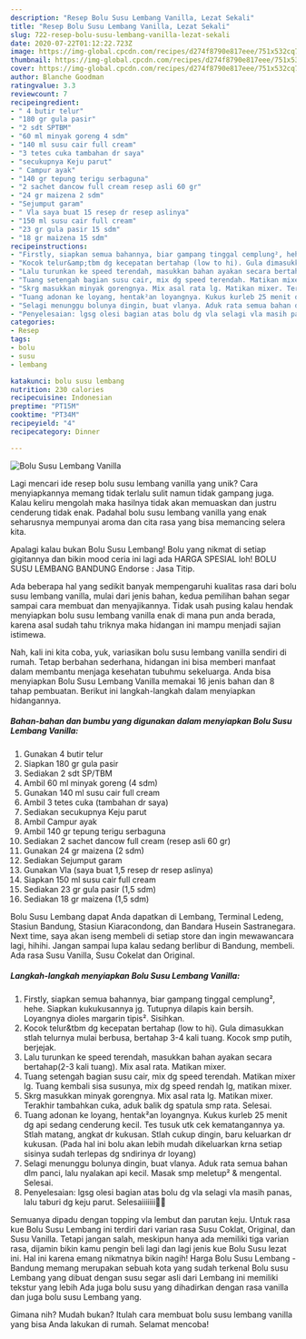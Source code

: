 ```yaml
---
description: "Resep Bolu Susu Lembang Vanilla, Lezat Sekali"
title: "Resep Bolu Susu Lembang Vanilla, Lezat Sekali"
slug: 722-resep-bolu-susu-lembang-vanilla-lezat-sekali
date: 2020-07-22T01:12:22.723Z
image: https://img-global.cpcdn.com/recipes/d274f8790e817eee/751x532cq70/bolu-susu-lembang-vanilla-foto-resep-utama.jpg
thumbnail: https://img-global.cpcdn.com/recipes/d274f8790e817eee/751x532cq70/bolu-susu-lembang-vanilla-foto-resep-utama.jpg
cover: https://img-global.cpcdn.com/recipes/d274f8790e817eee/751x532cq70/bolu-susu-lembang-vanilla-foto-resep-utama.jpg
author: Blanche Goodman
ratingvalue: 3.3
reviewcount: 7
recipeingredient:
- " 4 butir telur"
- "180 gr gula pasir"
- "2 sdt SPTBM"
- "60 ml minyak goreng 4 sdm"
- "140 ml susu cair full cream"
- "3 tetes cuka tambahan dr saya"
- "secukupnya Keju parut"
- " Campur ayak"
- "140 gr tepung terigu serbaguna"
- "2 sachet dancow full cream resep asli 60 gr"
- "24 gr maizena 2 sdm"
- "Sejumput garam"
- " Vla saya buat 15 resep dr resep aslinya"
- "150 ml susu cair full cream"
- "23 gr gula pasir 15 sdm"
- "18 gr maizena 15 sdm"
recipeinstructions:
- "Firstly, siapkan semua bahannya, biar gampang tinggal cemplung², hehe. Siapkan kukukusannya jg. Tutupnya dilapis kain bersih. Loyangnya dioles margarin tipis². Sisihkan."
- "Kocok telur&amp;tbm dg kecepatan bertahap (low to hi). Gula dimasukkan stlah telurnya mulai berbusa, bertahap 3-4 kali tuang. Kocok smp putih, berjejak."
- "Lalu turunkan ke speed terendah, masukkan bahan ayakan secara bertahap(2-3 kali tuang). Mix asal rata. Matikan mixer."
- "Tuang setengah bagian susu cair, mix dg speed terendah. Matikan mixer lg. Tuang kembali sisa susunya, mix dg speed rendah lg, matikan mixer."
- "Skrg masukkan minyak gorengnya. Mix asal rata lg. Matikan mixer. Terakhir tambahkan cuka, aduk balik dg spatula smp rata. Selesai."
- "Tuang adonan ke loyang, hentak²an loyangnya. Kukus kurleb 25 menit dg api sedang cenderung kecil. Tes tusuk utk cek kematangannya ya. Stlah matang, angkat dr kukusan. Stlah cukup dingin, baru keluarkan dr kukusan. (Pada hal ini bolu akan lebih mudah dikeluarkan krna setiap sisinya sudah terlepas dg sndirinya dr loyang)"
- "Selagi menunggu bolunya dingin, buat vlanya. Aduk rata semua bahan dlm panci, lalu nyalakan api kecil. Masak smp meletup² &amp; mengental. Selesai."
- "Penyelesaian: lgsg olesi bagian atas bolu dg vla selagi vla masih panas, lalu taburi dg keju parut. Selesaiiiiiii💃🏻"
categories:
- Resep
tags:
- bolu
- susu
- lembang

katakunci: bolu susu lembang 
nutrition: 230 calories
recipecuisine: Indonesian
preptime: "PT15M"
cooktime: "PT34M"
recipeyield: "4"
recipecategory: Dinner

---
```



![Bolu Susu Lembang Vanilla](https://img-global.cpcdn.com/recipes/d274f8790e817eee/751x532cq70/bolu-susu-lembang-vanilla-foto-resep-utama.jpg)

Lagi mencari ide resep bolu susu lembang vanilla yang unik? Cara menyiapkannya memang tidak terlalu sulit namun tidak gampang juga. Kalau keliru mengolah maka hasilnya tidak akan memuaskan dan justru cenderung tidak enak. Padahal bolu susu lembang vanilla yang enak seharusnya mempunyai aroma dan cita rasa yang bisa memancing selera kita.

Apalagi kalau bukan Bolu Susu Lembang! Bolu yang nikmat di setiap gigitannya dan bikin mood ceria ini lagi ada HARGA SPESIAL loh! BOLU SUSU LEMBANG BANDUNG Endorse : Jasa Titip.

Ada beberapa hal yang sedikit banyak mempengaruhi kualitas rasa dari bolu susu lembang vanilla, mulai dari jenis bahan, kedua pemilihan bahan segar sampai cara membuat dan menyajikannya. Tidak usah pusing kalau hendak menyiapkan bolu susu lembang vanilla enak di mana pun anda berada, karena asal sudah tahu triknya maka hidangan ini mampu menjadi sajian istimewa.


Nah, kali ini kita coba, yuk, variasikan bolu susu lembang vanilla sendiri di rumah. Tetap berbahan sederhana, hidangan ini bisa memberi manfaat dalam membantu menjaga kesehatan tubuhmu sekeluarga. Anda bisa menyiapkan Bolu Susu Lembang Vanilla memakai 16 jenis bahan dan 8 tahap pembuatan. Berikut ini langkah-langkah dalam menyiapkan hidangannya.

<!--inarticleads1-->

##### Bahan-bahan dan bumbu yang digunakan dalam menyiapkan Bolu Susu Lembang Vanilla:

1. Gunakan  4 butir telur
1. Siapkan 180 gr gula pasir
1. Sediakan 2 sdt SP/TBM
1. Ambil 60 ml minyak goreng (4 sdm)
1. Gunakan 140 ml susu cair full cream
1. Ambil 3 tetes cuka (tambahan dr saya)
1. Sediakan secukupnya Keju parut
1. Ambil  Campur ayak
1. Ambil 140 gr tepung terigu serbaguna
1. Sediakan 2 sachet dancow full cream (resep asli 60 gr)
1. Gunakan 24 gr maizena (2 sdm)
1. Sediakan Sejumput garam
1. Gunakan  Vla (saya buat 1,5 resep dr resep aslinya)
1. Siapkan 150 ml susu cair full cream
1. Sediakan 23 gr gula pasir (1,5 sdm)
1. Sediakan 18 gr maizena (1,5 sdm)


Bolu Susu Lembang dapat Anda dapatkan di Lembang, Terminal Ledeng, Stasiun Bandung, Stasiun Kiaracondong, dan Bandara Husein Sastranegara. Next time, saya akan iseng membeli di setiap store dan ingin mewawancara lagi, hihihi. Jangan sampai lupa kalau sedang berlibur di Bandung, membeli. Ada rasa Susu Vanilla, Susu Cokelat dan Original. 

<!--inarticleads2-->

##### Langkah-langkah menyiapkan Bolu Susu Lembang Vanilla:

1. Firstly, siapkan semua bahannya, biar gampang tinggal cemplung², hehe. Siapkan kukukusannya jg. Tutupnya dilapis kain bersih. Loyangnya dioles margarin tipis². Sisihkan.
1. Kocok telur&amp;tbm dg kecepatan bertahap (low to hi). Gula dimasukkan stlah telurnya mulai berbusa, bertahap 3-4 kali tuang. Kocok smp putih, berjejak.
1. Lalu turunkan ke speed terendah, masukkan bahan ayakan secara bertahap(2-3 kali tuang). Mix asal rata. Matikan mixer.
1. Tuang setengah bagian susu cair, mix dg speed terendah. Matikan mixer lg. Tuang kembali sisa susunya, mix dg speed rendah lg, matikan mixer.
1. Skrg masukkan minyak gorengnya. Mix asal rata lg. Matikan mixer. Terakhir tambahkan cuka, aduk balik dg spatula smp rata. Selesai.
1. Tuang adonan ke loyang, hentak²an loyangnya. Kukus kurleb 25 menit dg api sedang cenderung kecil. Tes tusuk utk cek kematangannya ya. Stlah matang, angkat dr kukusan. Stlah cukup dingin, baru keluarkan dr kukusan. (Pada hal ini bolu akan lebih mudah dikeluarkan krna setiap sisinya sudah terlepas dg sndirinya dr loyang)
1. Selagi menunggu bolunya dingin, buat vlanya. Aduk rata semua bahan dlm panci, lalu nyalakan api kecil. Masak smp meletup² &amp; mengental. Selesai.
1. Penyelesaian: lgsg olesi bagian atas bolu dg vla selagi vla masih panas, lalu taburi dg keju parut. Selesaiiiiiii💃🏻


Semuanya dipadu dengan topping vla lembut dan parutan keju. Untuk rasa kue Bolu Susu Lembang ini terdiri dari varian rasa Susu Coklat, Original, dan Susu Vanilla. Tetapi jangan salah, meskipun hanya ada memiliki tiga varian rasa, dijamin bikin kamu pengin beli lagi dan lagi jenis kue Bolu Susu lezat ini. Hal ini karena emang nikmatnya bikin nagih! Harga Bolu Susu Lembang - Bandung memang merupakan sebuah kota yang sudah terkenal Bolu susu Lembang yang dibuat dengan susu segar asli dari Lembang ini memiliki tekstur yang lebih Ada juga bolu susu yang dihadirkan dengan rasa vanilla dan juga bolu susu Lembang yang. 

Gimana nih? Mudah bukan? Itulah cara membuat bolu susu lembang vanilla yang bisa Anda lakukan di rumah. Selamat mencoba!
